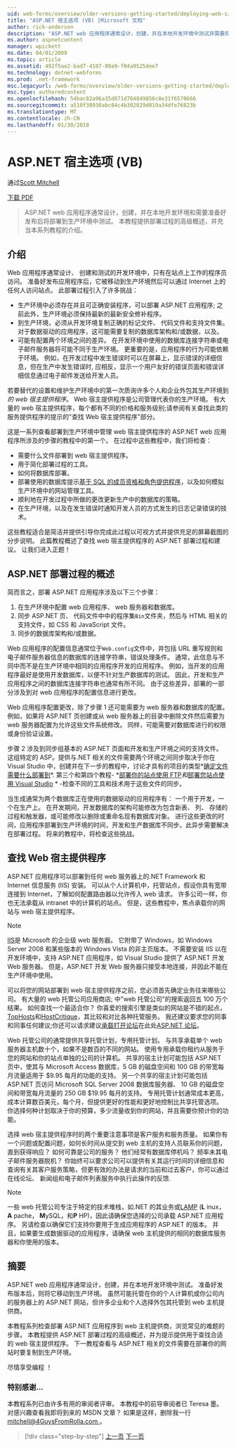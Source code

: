 ```yaml
---
uid: web-forms/overview/older-versions-getting-started/deploying-web-site-projects/asp-net-hosting-options-vb
title: "ASP.NET 宿主选项 (VB) |Microsoft 文档"
author: rick-anderson
description: "ASP.NET web 应用程序通常设计，创建，并在本地开发环境中测试并需要将其部署到生产环境 o..."
ms.author: aspnetcontent
manager: wpickett
ms.date: 04/01/2009
ms.topic: article
ms.assetid: 492f5ae2-bad7-4107-89a9-f04a9525dee7
ms.technology: dotnet-webforms
ms.prod: .net-framework
msc.legacyurl: /web-forms/overview/older-versions-getting-started/deploying-web-site-projects/asp-net-hosting-options-vb
msc.type: authoredcontent
ms.openlocfilehash: 54bac82a96a35d871d764849856c8e31f6570666
ms.sourcegitcommit: a510f38930abc84c4b302029d019a34dfe76823b
ms.translationtype: MT
ms.contentlocale: zh-CN
ms.lasthandoff: 01/30/2018
---
```

<a name="aspnet-hosting-options-vb"></a>ASP.NET 宿主选项 (VB)
====================
通过[Scott Mitchell](https://twitter.com/ScottOnWriting)

[下载 PDF](http://download.microsoft.com/download/E/8/9/E8920AE6-D441-41A7-8A77-9EF8FF970D8B/aspnet_tutorial01_Basics_vb.pdf)

> ASP.NET web 应用程序通常设计，创建，并在本地开发环境和需要准备好发布后将部署到生产环境中测试。 本教程提供部署过程的高级概述，并充当本系列教程的介绍。


## <a name="introduction"></a>介绍

Web 应用程序通常设计、 创建和测试的开发环境中，只有在站点上工作的程序员访问。 准备好发布应用程序后，它被移动到生产环境然后可以通过 Internet 上的任何人访问站点。 此部署过程引入了许多挑战：

- 生产环境中必须存在并且可正确安装程序，可以部署 ASP.NET 应用程序; 之前此外，生产环境必须保持最新的最新安全修补程序。
- 到生产环境，必须从开发环境复制正确的标记文件、 代码文件和支持文件集。 对于数据驱动的应用程序，这可能需要复制的数据库架构和/或数据，以及。
- 可能有配置两个环境之间的差异。 在开发环境中使用的数据库连接字符串或电子邮件服务器将可能不同于生产环境。 更重要的是，应用程序的行为可能依赖于环境。 例如，在开发过程中发生错误时可以在屏幕上，显示错误的详细信息，但在生产中发生错误时, 应相反，显示一个用户友好的错误页面和错误详细信息通过电子邮件发送给开发人员。

若要替代的设置和维护生产环境中的第一次质询许多个人和企业外包其生产环境到*的 web 宿主提供程序*。 Web 宿主提供程序是公司管理代表你的生产环境。 有大量的 web 宿主提供程序，每个都有不同的价格和服务级别;请参阅有关查找此类的服务提供程序的提示的"查找 Web 宿主提供程序"部分。

这是一系列查看部署到生产环境中管理 web 宿主提供程序的 ASP.NET web 应用程序所涉及的步骤的教程中的第一个。 在过程中这些教程中，我们将检查：

- 需要什么文件部署到 web 宿主提供程序。
- 用于简化部署过程的工具。
- 如何将数据库部署。
- 部署使用的数据库提示[基于 SQL 的成员资格和角色提供程序](../../older-versions-security/membership/creating-the-membership-schema-in-sql-server-cs.md)，以及如何模拟生产环境中的网站管理工具。
- 顺利地在开发过程中所做的更改更新生产中的数据库的策略。
- 在生产环境，以及在发生错误时通知开发人员的方式发生的日志记录错误的技术。

这些教程适合是简洁并提供引导你完成此过程以可视方式并提供充足的屏幕截图的分步说明。 此篇教程概述了查找 web 宿主提供程序的 ASP.NET 部署过程和建议。 让我们进入正题！

## <a name="an-overview-of-the-aspnet-deployment-process"></a>ASP.NET 部署过程的概述

简而言之，部署 ASP.NET 应用程序涉及以下三个步骤：

1. 在生产环境中配置 web 应用程序、 web 服务器和数据库。
2. 同步 ASP.NET 页、 代码文件中中的程序集`Bin`文件夹，然后与 HTML 相关的支持文件，如 CSS 和 JavaScript 文件。
3. 同步的数据库架构和/或数据。

Web 应用程序的配置信息通常位于`Web.config`文件中，并包括 URL 重写规则和电子邮件服务器信息的数据库的连接字符串，错误处理条件。 通常，此信息与不同中而不是在生产环境中相同的应用程序开发的应用程序。 例如，当开发的应用程序最好是使用开发数据库，以便不针对生产数据库的测试。 因此，开发和生产应用程序之间的数据库连接字符串也通常有所不同。 由于这些差异，部署的一部分涉及到对 web 应用程序的配置信息进行更改。

Web 应用程序配置更改，除了步骤 1 还可能需要为 web 服务器和数据库的配置。 例如，如果将 ASP.NET 页创建或从 web 服务器上的目录中删除文件然后需要为 web 服务器配置为允许这些文件系统修改。 同样，可能需要对数据库进行的权限或身份验证设置。


步骤 2 涉及到同步组基本的 ASP.NET 页面和开发和生产环境之间的支持文件。 这组特定的 ASP。提供与.NET 相关的文件需要两个环境之间同步取决于你在 Visual Studio 中，创建并在下一步的教程中，讨论才具有的项目的类型*[确定文件需要什么部署到](determining-what-files-need-to-be-deployed-vb.md)*. 第三个和第四个教程- *[部署你的站点使用 FTP](deploying-your-site-using-an-ftp-client-vb.md)*和*[部署您站点使用 Visual Studio](deploying-your-site-using-visual-studio-vb.md) * -检查不同的工具和技术用于这些文件的同步。

当生成通常为两个数据库正在使用的数据驱动的应用程序有： 一个用于开发，一个在生产上。 在开发期间，开发数据库的架构可能修改为包含新表、 列、 存储的过程和触发器，或可能修改以删除或重命名现有数据库对象。 进行这些更改的时间，应用程序部署到生产环境的时间，开发和生产数据库不同步。此异步需要解决在部署过程。 将来的教程中，将检查这些挑战。

## <a name="finding-a-web-host-provider"></a>查找 Web 宿主提供程序

ASP.NET 应用程序可以部署到任何 web 服务器上的.NET Framework 和 Internet 信息服务 (IIS) 安装。 可以从个人计算机中，托管站点，假设你具有宽带连接到 Internet，了解如何配置路由器以允许传入 web 请求。 许多公司一样，你也无法承载从 intranet 中的计算机的站点。 但是，这些教程中，焦点承载你的网站与 web 宿主提供程序。

> [!NOTE]
> [IIS](https://www.iis.net/)是 Microsoft 的企业级 web 服务器。 它附带了 Windows，如 Windows Server 2008 和某些版本的 Windows Vista 的非主页版本。 不需要安装 IIS 以在开发环境中，支持 ASP.NET 应用程序，如 Visual Studio 提供了 ASP.NET 开发 Web 服务器。 但是，ASP.NET 开发 Web 服务器只接受本地连接，并因此不能在生产环境中使用。


可以将您的网站部署到 web 宿主提供程序之前，您必须首先确定业务往来哪些公司。 有大量的 web 托管公司应用商店; 中"web 托管公司"的搜索返回五 100 万个结果。 如何查找一个最适合你？ 你喜爱的搜索引擎是类似的网站是不错的起点， [TopHosts](http://www.tophosts.com/)和[HostCritique](http://www.hostcritique.net/)，其比较和对比各种托管服务。 我还建议要求您的同事和同事任何建议;你还可以请求建议[承载打开论坛](https://forums.asp.net/158.aspx)在此处[ASP.NET 论坛](https://forums.asp.net/)。

Web 托管公司的通常提供共享托管计划，专用托管计划。 与共享承载单个 web 服务器主机数十个，如果不是数百的不同的网站。 使用专用承载你租约从服务于您的网站和你的站点单独的公司的计算机。 共享的宿主计划可能包括 ASP.NET 页中，使其与 Microsoft Access 数据库，5 GB 的磁盘空间和 100 GB 的带宽每月流量适用于 $9.95 每月的功能的支持。 另一个共享的宿主计划可能包括 ASP.NET 页访问 Microsoft SQL Server 2008 数据库服务器、 10 GB 的磁盘空间和带宽每月流量的 250 GB $19.95 每月的支持。 专用托管计划通常成本更高，成本计算数百美元，每个月，但提供更好的性能和更好地控制比共享托管选项。 你选择何种计划取决于你的预算，多少流量收到你的网站，并且需要你预计你的功能。

选择 web 宿主提供程序时的两个重要注意事项是客户服务和服务质量。 如果你有一个问题或配置问题，如何长时间从提交到 web 主机的支持人员联系你的问题，直到获得响应？ 如何可靠是公司的服务？ 他们经常有数据库停机吗？ 频率未其电子邮件服务器脱机？ 你始终可以要求公司可以提供有关其运行时间的详细信息和查询有关其客户服务策略，但更有效的办法是请求的当前和过去客户，你可以通过在线论坛、 新闻组和电子邮件列表服务中执行此操作的反馈.

> [!NOTE]
> 一些 web 托管公司专注于特定的技术堆栈，如.NET 的其业务或[LAMP](http://en.wikipedia.org/wiki/LAMP_stack) (**L** inux， **A** pache， **M**ySQL，和**P** HP)，因此请确保您选择的公司承载 ASP.NET 应用程序。 另请检查以确保它们支持你要用于生成应用程序的 ASP.NET 的版本。 并且，如果要生成数据驱动的应用程序，请确保 web 主机提供的相同的数据库服务器和你使用的版本。


## <a name="summary"></a>摘要

ASP.NET web 应用程序通常设计，创建，并在本地开发环境中测试。 准备好发布版本后，则将它移动到生产环境。 虽然可能托管在你的个人计算机或你公司内的服务器上的 ASP.NET 网站，但许多企业和个人选择外包其托管到 web 主机提供商。

本教程系列检查部署 ASP.NET 应用程序到 web 主机提供商，浏览常见的难题的步骤。 本教程提供 ASP.NET 部署过程的高级概述，并为提示提供用于查找合适的 web 宿主提供程序。 下一教程查看与 ASP.NET 相关的文件需要在部署你的网站时要复制到生产环境。

尽情享受编程 ！

### <a name="special-thanks-to"></a>特别感谢...

本教程系列已由许多有用的审阅者评审。 本教程中的前导审阅者已 Teresa 墨。 对感兴趣查看我即将到来的 MSDN 文章？ 如果是这样，删除我一行[ mitchell@4GuysFromRolla.com ](mailto:mitchell@4GuysFromRolla.com)。

>[!div class="step-by-step"]
[上一页](users-and-roles-on-the-production-website-cs.md)
[下一页](determining-what-files-need-to-be-deployed-vb.md)

